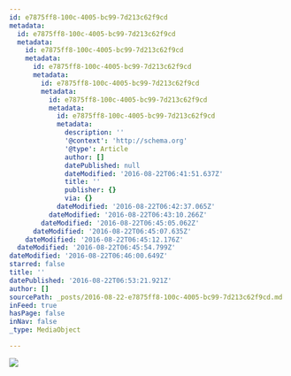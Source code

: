 ```yaml
---
id: e7875ff8-100c-4005-bc99-7d213c62f9cd
metadata:
  id: e7875ff8-100c-4005-bc99-7d213c62f9cd
  metadata:
    id: e7875ff8-100c-4005-bc99-7d213c62f9cd
    metadata:
      id: e7875ff8-100c-4005-bc99-7d213c62f9cd
      metadata:
        id: e7875ff8-100c-4005-bc99-7d213c62f9cd
        metadata:
          id: e7875ff8-100c-4005-bc99-7d213c62f9cd
          metadata:
            id: e7875ff8-100c-4005-bc99-7d213c62f9cd
            metadata:
              description: ''
              '@context': 'http://schema.org'
              '@type': Article
              author: []
              datePublished: null
              dateModified: '2016-08-22T06:41:51.637Z'
              title: ''
              publisher: {}
              via: {}
            dateModified: '2016-08-22T06:42:37.065Z'
          dateModified: '2016-08-22T06:43:10.266Z'
        dateModified: '2016-08-22T06:45:05.062Z'
      dateModified: '2016-08-22T06:45:07.635Z'
    dateModified: '2016-08-22T06:45:12.176Z'
  dateModified: '2016-08-22T06:45:54.799Z'
dateModified: '2016-08-22T06:46:00.649Z'
starred: false
title: ''
datePublished: '2016-08-22T06:53:21.921Z'
author: []
sourcePath: _posts/2016-08-22-e7875ff8-100c-4005-bc99-7d213c62f9cd.md
inFeed: true
hasPage: false
inNav: false
_type: MediaObject

---
```

![](https://the-grid-user-content.s3-us-west-2.amazonaws.com/9a146db0-34f5-4ab2-8660-9b219068c77b.jpg)